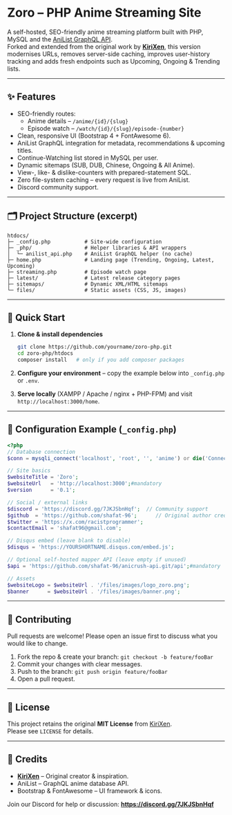 # Zoro – PHP Anime Streaming Site

A self-hosted, SEO-friendly anime streaming platform built with PHP, MySQL and the [AniList GraphQL API](https://anilist.co).  
Forked and extended from the original work by **[KiriXen](https://github.com/KiriXen)**, this version modernises URLs, removes server-side caching, improves user-history tracking and adds fresh endpoints such as Upcoming, Ongoing & Trending lists.

---

## ✨  Features

* SEO-friendly routes:
  * Anime details – `/anime/{id}/{slug}`
  * Episode watch  – `/watch/{id}/{slug}/episode-{number}`
* Clean, responsive UI (Bootstrap 4 + FontAwesome 6).
* AniList GraphQL integration for metadata, recommendations & upcoming titles.
* Continue-Watching list stored in MySQL per user.
* Dynamic sitemaps (SUB, DUB, Chinese, Ongoing & All Anime).
* View-, like- & dislike-counters with prepared-statement SQL.
* Zero file-system caching – every request is live from AniList.
* Discord community support.

---

## 🗂  Project Structure (excerpt)

```
htdocs/
├─ _config.php           # Site-wide configuration
├─ _php/                 # Helper libraries & API wrappers
│  └─ anilist_api.php    # AniList GraphQL helper (no cache)
├─ home.php              # Landing page (Trending, Ongoing, Latest, Upcoming)
├─ streaming.php         # Episode watch page
├─ latest/               # Latest release category pages
├─ sitemaps/             # Dynamic XML/HTML sitemaps
└─ files/                # Static assets (CSS, JS, images)
```

---

## 🚀  Quick Start

1. **Clone & install dependencies**
   ```bash
   git clone https://github.com/yourname/zoro-php.git
   cd zoro-php/htdocs
   composer install   # only if you add composer packages
   ```

2. **Configure your environment** – copy the example below into `_config.php` or `.env`.

3. **Serve locally** (XAMPP / Apache / nginx + PHP-FPM) and visit `http://localhost:3000/home`.

---

## 🔧  Configuration Example (`_config.php`)

```php
<?php
// Database connection
$conn = mysqli_connect('localhost', 'root', '', 'anime') or die('Connection failed');

// Site basics
$websiteTitle = 'Zoro';
$websiteUrl   = 'http://localhost:3000';#mandatory
$version      = '0.1';

// Social / external links
$discord = 'https://discord.gg/7JKJSbnHqf';  // Community support
$github  = 'https://github.com/shafat-96';      // Original author credit
$twitter = 'https://x.com/racistprogrammer';
$contactEmail = 'shafat96@gmail.com';

// Disqus embed (leave blank to disable)
$disqus = 'https://YOURSHORTNAME.disqus.com/embed.js';

// Optional self-hosted mapper API (leave empty if unused)
$api = 'https://github.com/shafat-96/anicrush-api.git/api';#mandatory

// Assets
$websiteLogo = $websiteUrl . '/files/images/logo_zoro.png';
$banner      = $websiteUrl . '/files/images/banner.png';
```

---

## 🤝  Contributing

Pull requests are welcome! Please open an issue first to discuss what you would like to change.

1. Fork the repo & create your branch: `git checkout -b feature/fooBar`  
2. Commit your changes with clear messages.  
3. Push to the branch: `git push origin feature/fooBar`  
4. Open a pull request.

---

## 📃  License

This project retains the original **MIT License** from [KiriXen](https://github.com/KiriXen).  
Please see `LICENSE` for details.

---

## 🙏  Credits

* **[KiriXen](https://github.com/KiriXen)** – Original creator & inspiration.  
* AniList – GraphQL anime database API.
* Bootstrap & FontAwesome – UI framework & icons.

Join our Discord for help or discussion: **https://discord.gg/7JKJSbnHqf**

